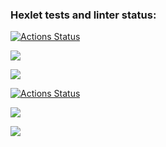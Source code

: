### Hexlet tests and linter status:
[![Actions Status](https://github.com/egor187/python-project-lvl3/workflows/hexlet-check/badge.svg)](https://github.com/egor187/python-project-lvl3/actions)


<a href="https://codeclimate.com/github/egor187/python-project-lvl3/maintainability"><img src="https://api.codeclimate.com/v1/badges/ba48cc726c4b98b3a331/maintainability" /></a>


<a href="https://codeclimate.com/github/egor187/python-project-lvl3/test_coverage"><img src="https://api.codeclimate.com/v1/badges/ba48cc726c4b98b3a331/test_coverage" /></a>


[![Actions Status](https://github.com/egor187/python-project-lvl3/workflows/CI/badge.svg)](https://github.com/egor187/python-project-lvl3/actions)


<a href="https://asciinema.org/a/PG5Y5SfexmqnpZ6wpY27u6BpR" target="_blank"><img src="https://asciinema.org/a/PG5Y5SfexmqnpZ6wpY27u6BpR.svg" /></a>


<a href="https://asciinema.org/a/lt4v6f8ZOZDpqCQT3eEAGTSyj" target="_blank"><img src="https://asciinema.org/a/lt4v6f8ZOZDpqCQT3eEAGTSyj.svg" /></a>
